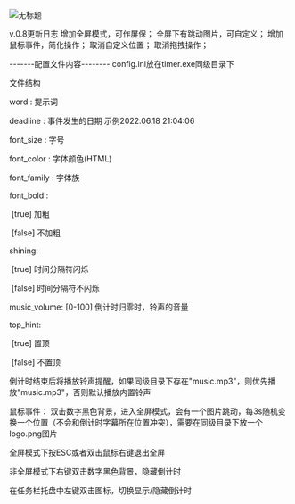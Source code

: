 ![无标题](https://user-images.githubusercontent.com/45707573/122690411-07865380-d25c-11eb-97e6-aa4a6e0589f3.jpg)

v.0.8更新日志
增加全屏模式，可作屏保；
全屏下有跳动图片，可自定义；
增加鼠标事件，简化操作；
取消自定义位置；
取消拖拽操作；

-------配置文件内容--------
config.ini放在timer.exe同级目录下

文件结构

word : 提示词

deadline : 事件发生的日期 示例2022.06.18 21:04:06

font_size : 字号

font_color : 字体颜色(HTML)

font_family : 字体族

font_bold : 

​	[true] 加粗 

​	[false] 不加粗

shining:

​	[true] 时间分隔符闪烁

​	[false] 时间分隔符不闪烁

music_volume: [0-100] 倒计时归零时，铃声的音量

top_hint:

​	[true] 置顶

​	[false] 不置顶


倒计时结束后将播放铃声提醒，如果同级目录下存在"music.mp3"，则优先播放"music.mp3"，否则默认播放内置铃声

鼠标事件：
双击数字黑色背景，进入全屏模式，会有一个图片跳动，每3s随机变换一个位置（不会和倒计时字幕所在位置冲突），需要在同级目录下放一个logo.png图片

全屏模式下按ESC或者双击鼠标右键退出全屏

非全屏模式下右键双击数字黑色背景，隐藏倒计时

在任务栏托盘中左键双击图标，切换显示/隐藏倒计时
